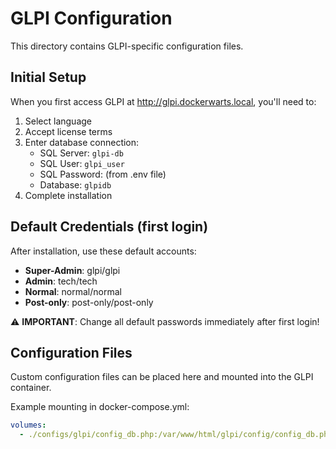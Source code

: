 # GLPI Configuration

This directory contains GLPI-specific configuration files.

## Initial Setup

When you first access GLPI at http://glpi.dockerwarts.local, you'll need to:

1. Select language
2. Accept license terms
3. Enter database connection:
   - SQL Server: `glpi-db`
   - SQL User: `glpi_user`
   - SQL Password: (from .env file)
   - Database: `glpidb`
4. Complete installation

## Default Credentials (first login)

After installation, use these default accounts:

- **Super-Admin**: glpi/glpi
- **Admin**: tech/tech
- **Normal**: normal/normal
- **Post-only**: post-only/post-only

⚠️ **IMPORTANT**: Change all default passwords immediately after first login!

## Configuration Files

Custom configuration files can be placed here and mounted into the GLPI container.

Example mounting in docker-compose.yml:
```yaml
volumes:
  - ./configs/glpi/config_db.php:/var/www/html/glpi/config/config_db.php:ro
```
